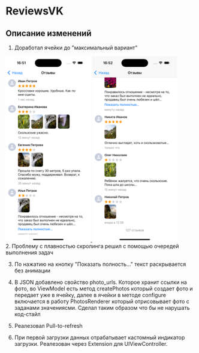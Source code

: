 # ReviewsVK

## Описание изменений

1. Доработал ячейки до "максимальный вариант"
<div>
  <a href="https://github.com/AlexKalanda/ReviewsVK/blob/main/Simulator%20Screenshot%20-%20iPhone%2016%20Pro%20-%202025-03-02%20at%2016.51.37.png">
    <img src="https://github.com/AlexKalanda/ReviewsVK/blob/main/Simulator%20Screenshot%20-%20iPhone%2016%20Pro%20-%202025-03-02%20at%2016.51.37.png" alt="Фото 1" width="45%" />
  </a>
  <a href="https://github.com/AlexKalanda/ReviewsVK/blob/main/Simulator%20Screenshot%20-%20iPhone%2016%20Pro%20-%202025-03-02%20at%2016.52.14.png">
    <img src="https://github.com/AlexKalanda/ReviewsVK/blob/main/Simulator%20Screenshot%20-%20iPhone%2016%20Pro%20-%202025-03-02%20at%2016.52.14.png" alt="Фото 2" width="45%" />
  </a>
</div>
2. Проблему с плавностью скролинга решил с помощью очередей выполнения задач

3. По нажатию на кнопку "Показать полность..." текст раскрывается без анимации

4. В JSON добавлено свойство photo_urls. Которое хранит ссылки на фото, во ViewModel есть метод createPhotos который создает фото и передает уже в ячейку, далее в ячейки в методе configure включается в работу PhotosRenderer который отрисовывает фото с заданами значениясми. Cделал таким образом что бы не нарушать код-стайл

5. Реалезовал Pull-to-refresh

6. При первой загрузки данных отрабатывает кастомный индикатор загрузки. Реалезован через Extension для UIViewController.
